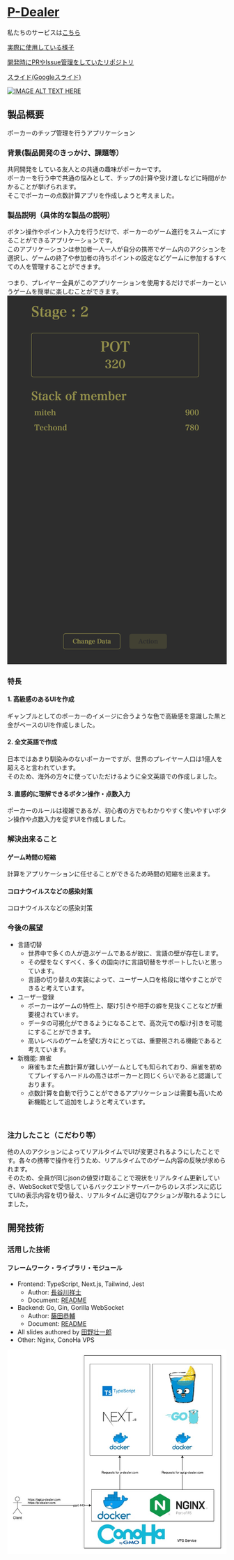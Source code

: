# [P-Dealer](https://p-dealer.com/start)

私たちのサービスは[こちら](https://p-dealer.com/start)

[実際に使用している様子](https://youtu.be/wa69u-Ejo9M)

[開発時にPRやIssue管理をしていたリポジトリ](https://github.com/tokyo-azisai-paradise/poker-mahjong-calculation)

[スライド(Googleスライド)](https://docs.google.com/presentation/d/10tEQEf6BuTYb5GO2TfdExJ8YbgX8lSnH/edit?usp=sharing&ouid=106899970248434666400&rtpof=true&sd=true)

[![IMAGE ALT TEXT HERE](https://jphacks.com/wp-content/uploads/2022/08/JPHACKS2022_ogp.jpg)](https://www.youtube.com/watch?v=LUPQFB4QyVo)

## 製品概要
ポーカーのチップ管理を行うアプリケーション
<br>

### 背景(製品開発のきっかけ、課題等）
共同開発をしている友人との共通の趣味がポーカーです。<br>ポーカーを行う中で共通の悩みとして、チップの計算や受け渡しなどに時間がかかることが挙げられます。<br>そこでポーカーの点数計算アプリを作成しようと考えました。
<br>

### 製品説明（具体的な製品の説明）
ボタン操作やポイント入力を行うだけで、ポーカーのゲーム進行をスムーズにすることができるアプリケーションです。<br>このアプリケーションは参加者一人一人が自分の携帯でゲーム内のアクションを選択し、ゲームの終了や参加者の持ちポイントの設定などゲームに参加するすべての人を管理することができます。<br><br>つまり、プレイヤー全員がこのアプリケーションを使用するだけでポーカーというゲームを簡単に楽しむことができます。
![プレイ画面](backend/doc/play.png)

### 特長
#### 1. 高級感のあるUIを作成
ギャンブルとしてのポーカーのイメージに合うような色で高級感を意識した黒と金がベースのUIを作成しました。

#### 2. 全文英語で作成
日本ではあまり馴染みのないポーカーですが、世界のプレイヤー人口は1億人を超えると言われています。<br>そのため、海外の方々に使っていただけるように全文英語での作成しました。

#### 3. 直感的に理解できるボタン操作・点数入力
ポーカーのルールは複雑であるが、初心者の方でもわかりやすく使いやすいボタン操作や点数入力を促すUIを作成しました。
<br>

### 解決出来ること
#### ゲーム時間の短縮
計算をアプリケーションに任せることができるため時間の短縮を出来ます。

#### コロナウイルスなどの感染対策
コロナウイルスなどの感染対策

### 今後の展望
- 言語切替
  - 世界中で多くの人が遊ぶゲームであるが故に、言語の壁が存在します。
  - その壁をなくすべく、多くの国向けに言語切替をサポートしたいと思っています。
  - 言語の切り替えの実装によって、ユーザー人口を格段に増やすことができると考えています。
- ユーザー登録
  - ポーカーはゲームの特性上、駆け引きや相手の癖を見抜くことなどが重要視されています。
  - データの可視化ができるようになることで、高次元での駆け引きを可能にすることができます。
  - 高いレベルのゲームを望む方々にとっては、重要視される機能であると考えています。
- 新機能: 麻雀
  - 麻雀もまた点数計算が難しいゲームとしても知られており、麻雀を初めてプレイするハードルの高さはポーカーと同じくらいであると認識しております。
  - 点数計算を自動で行うことができるアプリケーションは需要も高いため新機能として追加をしようと考えています。
<br>

### 注力したこと（こだわり等）
他の人のアクションによってリアルタイムでUIが変更されるようにしたことです。各々の携帯で操作を行うため、リアルタイムでのゲーム内容の反映が求められます。<br>そのため、全員が同じjsonの値受け取ることで現状をリアルタイム更新していき、WebSocketで受信しているバックエンドサーバーからのレスポンスに応じてUIの表示内容を切り替え、リアルタイムに適切なアクションが取れるようにしました。

## 開発技術
### 活用した技術
#### フレームワーク・ライブラリ・モジュール
- Frontend: TypeScript, Next.js, Tailwind, Jest
  - Author: [長谷川祥士](https://github.com/Hasegawa-Akito)
  - Document: [README](https://github.com/tokyo-azisai-paradise/poker-mahjong-calculation/blob/develop/frontend/README.md)
- Backend:  Go, Gin, Gorilla WebSocket
  - Author: [藤田恭輔](https://github.com/Techondorius)
  - Document: [README](https://github.com/tokyo-azisai-paradise/poker-mahjong-calculation/blob/develop/backend/readme.md)
- All slides authored by [田野壮一郎](https://github.com/soichi12188)
- Other:    Nginx, ConoHa VPS

![InfraStructure](backend/doc/infrastructure.jpeg)
